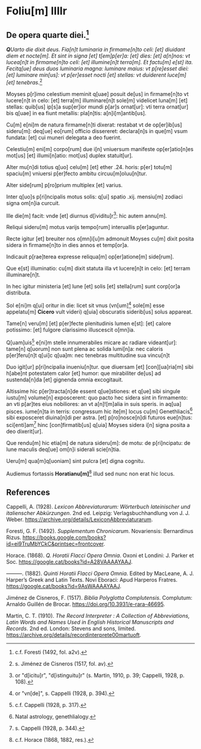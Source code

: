  # Foliu[m] IIIIr

## De opera quarte diei.[^1]

***Q**Uarto die dixit deus.
Fia[n]t luminaria in firmame[n]to celi: [et] diuidant diem et nocte[m].
Et sint in signa [et] t[em]p[er]a: [et] dies: [et] a[n]nos:  vt lucea[n]t in firmame[n]to celi: [et] illumine[n]t terra[m].
Et factu[m] e[st] ita.
Fecitq[ue] deus duos luminaria magna: luminare maius: vt p[re]esset diei: [et] luminare min[us]: vt p[er]esset nocti [et] stellas: vt duiderent luce[m] [et] tenebras*.[^2]

Moyses p[r]imo celestium meminit q[uae] posuit de[us] in firmame[n]to vt lucere[n]t in celo: [et] terra[m] illuminare[n]t sole[m] videlicet luna[m] [et] stellas: quib[us] ip[s]a sup[er]ior mundi p[ar]s ornat[ur]: vti terra ornat[ur] bis q[uae] in ea fiunt metallis: pla[n]tis: a[n]i[m]antib[us].

Cu[m] e[ni]m de natura firmame[n]ti dixerat: restabat vt de op[er]ib[us] sideru[m]: deq[ue] eo[rum] officio dissereret: declara[n]s in que[m] vsum fundata: [et] cui muneri delegata a deo fuerint.

Celestiu[m] eni[m] corpo[rum] due i[n] vniuersum manifeste op[er]atio[n]es mot[us] [et] illumi[n]atio: mot[us] duplex statuit[ur].

Alter mu[n]di totius q[uo] celu[m] [et] ether .24. horis: p[er] totu[m] spaciu[m] vniuersi p[er]fecto ambitu circuu[m]oluu[n]tur.


Alter side[rum] p[ro]prium multiplex [et] varius.

Inter q[uo]s p[ri]ncipalis motus solis: q[ui] spatio .xij. mensiu[m] zodiaci signa om[n]ia curcuit.

Ille die[m] facit: vnde [et] diurnus d[ividitu]r[^3]: hic autem annu[m].

Reliqui sideru[m] motus varijs tempo[rum] interuallis p[er]aguntur.

Recte igitur [et] breuiter nos o[mn]i[u]m admonuit Moyses cu[m] dixit posita sidera in firmame[n]to in dies annos et temp[or]a.

Indicauit p[rae]terea expresse reliqua[m] op[er]atione[m] side[rum].

Que e[st] illuminatio: cu[m] dixit statuta illa vt lucere[n]t in celo: [et] terram illuminare[n]t.

In hec igitur ministeria [et] lune [et] solis [et] stella[rum] sunt corp[or]a distributa.

Sol e[ni]m q[ui] oritur in die: licet sit vnus (vn[um][^4] sole[m] esse appelatu[m] **Cicero** vult videri) q[uia] obscuratis siderib[us] solus appareat.

Tame[n] veru[m] [et] p[er]fecte plenitudinis lumen e[st]: [et] calore potissimo: [et] fulgore clarissimo illuscescit o[mn]ia.

Q[uam]uis[^5] e[ni]m stelle innumerabiles micare ac radiare videant[ur]: tame[n] q[uorum] non sunt plena ac solida lumi[n]a: nec caloris p[er]feru[n]t q[ui]c q[ua]m: nec tenebras multitudine sua vincu[n]t

Duo igit[ur] p[ri]ncipalia inueniu[n]tur. que diuersam [et]  [con][ua]ria[m] sibi h[abe]nt potestatem calor [et] humor: que mirabiliter de[us] ad sustenda[n]da [et] gignenda omnia excogitauit.

Altissime hic p[er]tracta[n]de essent q[ue]stiones: et q[ue] sibi singule iustu[m] volume[n] exposcerent: quo pacto hec sidera sint in firmamento: an vti p[ar]tes eius nobiliores: an vt a[n]![m]alia in suis speris. in aq[ua] pisces. iume[n]ta in terris: congressum hic ite[m] locus cu[m] Genethliacis[^6] sibi exposceret diuina[n]di per astra. [et] p[ro]nosce[n]di futuros eue[n]tus: sci[enti]am[^7] hinc [con]firmatib[us] q[uia] Moyses sidera  i[n] signa posita a deo dixerit[ur].

Que rendu[m] hic etia[m] de natura sideru[m]: de motu: de p[ri]ncipatu: de lune maculis deq[ue] om[n]i siderali scie[n]tia.

Ueru[m] qua[m]q[uoniam] sint pulcra [et] digna cognitu.

Audiemus fortassis **Horatianu[m]**[^8] illud sed nunc non erat hic locus.

[^1]: c.f. Foresti (1492, fol. a2v).  
[^2]: s. Jiménez de Cisneros (1517, fol. av).  
[^3]: or "d[icitu]r", "d[istinguitu]r" (s. Martin, 1910, p. 39; Cappelli, 1928, p. 108).  
[^4]: or "vn[de]", s. Cappelli (1928, p. 394).  
[^5]: c.f. Cappelli (1928, p. 317).  
[^6]: Natal astrology, genethlialogy.   
[^7]: s. Cappelli (1928, p. 344).  
[^8]: c.f. Horace (1868, 1882, res.).

## References

Cappelli, A. (1928). *Lexicon Abbreviaturarum: Wörterbuch lateinischer und italienscher Abkürzungen*. 2nd ed. Leipzig: Verlagsbuchhandlung von J. J. Weber. https://archive.org/details/LexiconAbbreviaturarum.

Foresti, G. F. (1492). *Supplementum Chronicarum*. Novariensis: Bernardinus Rizus. https://books.google.com/books?id=ei9TruMbYCkC&printsec=frontcover.

Horace. (1868). *Q. Horatii Flacci Opera Omnia*. Oxoni et Londini: J. Parker et Soc. https://google.cat/books?id=A28VAAAAYAAJ.

———. (1882). *Quinti Horatii Flacci Opera Omnia*. Edited by MacLeane, A. J. Harper’s Greek and Latin Texts. Novi Eboraci: Apud Harperos Fratres. https://google.cat/books?id=9AsWAAAAYAAJ.

Jiménez de Cisneros, F. (1517). *Biblia Polyglotta Complutensis*. Complutum: Arnaldo Guillén de Brocar. https://doi.org/10.3931/e-rara-46695.

Martin, C. T. (1910). *The Record Interpreter : A Collection of Abbreviations, Latin Words and Names Used in English Historical Manuscripts and Records*. 2nd ed. London: Stevens and sons, limited. https://archive.org/details/recordinterprete00martuoft.
